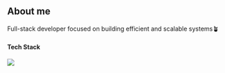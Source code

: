 <h2>About me</h2>
<p>Full-stack developer focused on building efficient and scalable systems🪴</p>
    
<h4>Tech Stack</h4>
<p>
  <img src="https://skillicons.dev/icons?i=kotlin,java,py,gradle,spring,mysql,postgres,redis,docker,ts,react,gatsby,redux,styledcomponents,tailwind,vite,yarn,electron&perline=9&theme=dark"/>
</p>
